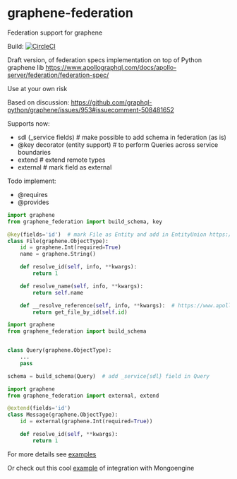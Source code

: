 # graphene-federation
Federation support for graphene

Build: [![CircleCI](https://circleci.com/gh/erebus1/graphene-federation.svg?style=svg)](https://circleci.com/gh/erebus1/graphene-federation)


Draft version, of federation specs implementation on top of Python graphene lib 
https://www.apollographql.com/docs/apollo-server/federation/federation-spec/

Use at your own risk

Based on discussion: https://github.com/graphql-python/graphene/issues/953#issuecomment-508481652

Supports now:
* sdl (_service fields)  # make possible to add schema in federation (as is)
* @key decorator (entity support) # to perform Queries across service boundaries
* extend  # extend remote types
* external  # mark field as external 

Todo implement:
* @requires
* @provides


```python
import graphene
from graphene_federation import build_schema, key

@key(fields='id')  # mark File as Entity and add in EntityUnion https://www.apollographql.com/docs/apollo-server/federation/federation-spec/#key
class File(graphene.ObjectType):
    id = graphene.Int(required=True)
    name = graphene.String()

    def resolve_id(self, info, **kwargs):
        return 1

    def resolve_name(self, info, **kwargs):
        return self.name

    def __resolve_reference(self, info, **kwargs):  # https://www.apollographql.com/docs/apollo-server/api/apollo-federation/#__resolvereference
        return get_file_by_id(self.id)
```


```python
import graphene
from graphene_federation import build_schema


class Query(graphene.ObjectType):
    ...
    pass

schema = build_schema(Query)  # add _service{sdl} field in Query
```


```python
import graphene
from graphene_federation import external, extend

@extend(fields='id')
class Message(graphene.ObjectType):
    id = external(graphene.Int(required=True))

    def resolve_id(self, **kwargs):
        return 1

```
For more details see [examples](examples/)

Or check out this cool [example](https://github.com/erebus1/graphene-federation/issues/1) of integration with Mongoengine
